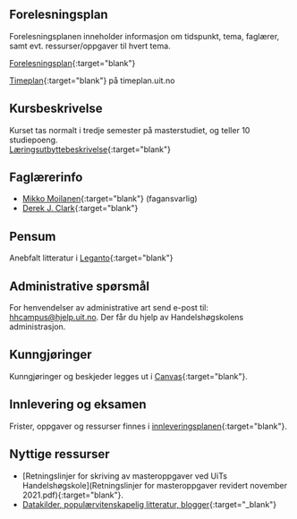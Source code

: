 

## Forelesningsplan  

Forelesningsplanen inneholder informasjon om tidspunkt, tema, faglærer, samt evt. ressurser/oppgaver til hvert tema.  

[Forelesningsplan](forelesningsplan.html){:target="blank"}
 


[Timeplan](https://timeplan.uit.no/emne_timeplan.php?sem=22h&module%5B%5D=SOK-3073-1){:target="blank"} på timeplan.uit.no


## Kursbeskrivelse 

Kurset tas normalt i tredje semester på masterstudiet, og teller 10 studiepoeng.  
[Læringsutbyttebeskrivelse](https://uit.no/utdanning/emner/emne?p_document_id=766154){:target="blank"}

## Faglærerinfo  

- [Mikko Moilanen](https://uit.no/ansatte/person?p_document_id=200602){:target="blank"} (fagansvarlig)
- [Derek J. Clark](https://uit.no/ansatte/derek.clark){:target="blank"}
  
## Pensum

Anebfalt litteratur i [Leganto](https://bibsys-c.alma.exlibrisgroup.com/leganto/readinglist/lists/9284255260002205?auth=SAML){:target="blank"}  


## Administrative spørsmål

For henvendelser av administrative art send e-post til: <hhcampus@hjelp.uit.no>. Der får du hjelp av Handelshøgskolens administrasjon.     


## Kunngjøringer  

Kunngjøringer og beskjeder legges ut i [Canvas](https://uit.instructure.com/courses/26966){:target="blank"}.


## Innlevering og eksamen  
  

Frister, oppgaver og ressurser finnes i [innleveringsplanen](innleveringer.html){:target="blank"}.    






## Nyttige ressurser  

- [Retningslinjer for skriving av masteroppgaver ved UiTs Handelshøgskole](Retningslinjer for masteroppgaver revidert november 2021.pdf){:target="blank"}.  
- [Datakilder, populærvitenskapelig litteratur, blogger](nyttige_ressurser.html){:target="_blank"}



